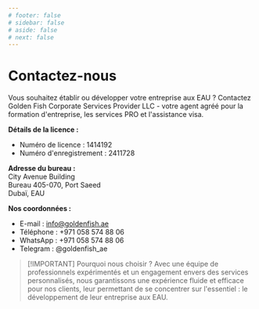 ```yaml
---
# footer: false
# sidebar: false
# aside: false
# next: false
---
```


<!-- <p>
  <img src="/img/Logo.avif" alt="logo" width="100" height="100" style="margin-left: 50%;">
</p> -->

# Contactez-nous

Vous souhaitez établir ou développer votre entreprise aux EAU ? Contactez Golden Fish Corporate Services Provider LLC - votre agent agréé pour la formation d'entreprise, les services PRO et l'assistance visa.

**Détails de la licence :**

- Numéro de licence : 1414192
- Numéro d'enregistrement : 2411728

**Adresse du bureau :**  
City Avenue Building  
Bureau 405-070, Port Saeed  
Dubaï, EAU

**Nos coordonnées :**

- E-mail : info@goldenfish.ae
- Téléphone : +971 058 574 88 06
- WhatsApp : +971 058 574 88 06
- Telegram : @goldenfish_ae

<!-- WhatsApp us at [+971 058 574 88 06](https://wa.me/message/KDLD4FZVW7EUC1)
Telegram us at [@goldenfish_ae](https://t.me/goldenfish_ae) -->

> [!IMPORTANT] Pourquoi nous choisir ?
> Avec une équipe de professionnels expérimentés et un engagement envers des services personnalisés, nous garantissons une expérience fluide et efficace pour nos clients, leur permettant de se concentrer sur l'essentiel : le développement de leur entreprise aux EAU.

<ContactFormModal 
  formName="Contactez-nous" 
  buttonText="Envoyez-nous un message" 
  formStyle="display: block; margin: 2rem auto;"
  categoryLabel="Niveau de support requis : *" 
  categoryPlaceholderText="Choisissez votre niveau de support"
  messageLabel="Comment pouvons-nous vous aider ? (recommandé)"
  messagePlaceholderText="Veuillez partager les détails de votre demande pour nous permettre de préparer la meilleure solution adaptée à vos besoins"
  :services="[
  'Basique — consultation initiale et orientation uniquement',
  'Standard — gestion complète de la documentation et des processus',
  'Complet — solution de service intégral avec participation minimale de votre part',
  'Personnalisé — exigences complexes ou situation commerciale unique',
  ]"
/>
